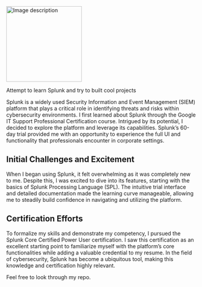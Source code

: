  <img src="https://github.com/user-attachments/assets/61eae57a-2e18-4389-a04d-c08e38e55952" alt="Image description" width="200">

Attempt to learn Splunk and try to built cool projects

Splunk is a widely used Security Information and Event Management (SIEM) platform that plays a critical role in identifying threats and risks within cybersecurity environments. I first learned about Splunk through the Google IT Support Professional Certification course. Intrigued by its potential, I decided to explore the platform and leverage its capabilities. Splunk’s 60-day trial provided me with an opportunity to experience the full UI and functionality that professionals encounter in corporate settings.

## Initial Challenges and Excitement

When I began using Splunk, it felt overwhelming as it was completely new to me. Despite this, I was excited to dive into its features, starting with the basics of Splunk Processing Language (SPL). The intuitive trial interface and detailed documentation made the learning curve manageable, allowing me to steadily build confidence in navigating and utilizing the platform.

## Certification Efforts

To formalize my skills and demonstrate my competency, I pursued the Splunk Core Certified Power User certification. I saw this certification as an excellent starting point to familiarize myself with the platform’s core functionalities while adding a valuable credential to my resume. In the field of cybersecurity, Splunk has become a ubiquitous tool, making this knowledge and certification highly relevant.

Feel free to look through my repo. 

